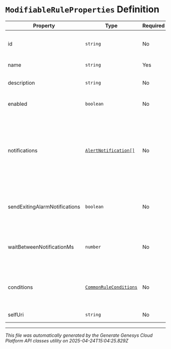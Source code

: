 # `ModifiableRuleProperties` Definition

| Property | Type | Required | Description |
|----------|------|----------|-------------|
| id | `string` | No | The globally unique identifier for the object. |
| name | `string` | Yes | Name of the rule |
| description | `string` | No | The description of the rule. |
| enabled | `boolean` | No | Indicates if the rule is enabled. |
| notifications | [`AlertNotification[]`](alertnotification-definition.md) | No | The alert notification types to trigger when alarm state changes as well as the users they will be sent to. |
| sendExitingAlarmNotifications | `boolean` | No | Indicates if the alert will send a notification when it is closed. |
| waitBetweenNotificationMs | `number` | No | The amount of time in milliseconds to wait between notification. |
| conditions | [`CommonRuleConditions`](commonruleconditions-definition.md) | No | The set of metric conditions that would trigger an alert. |
| selfUri | `string` | No | The URI for this object |

---

*This file was automatically generated by the Generate Genesys Cloud Platform API classes utility on 2025-04-24T15:04:25.829Z*